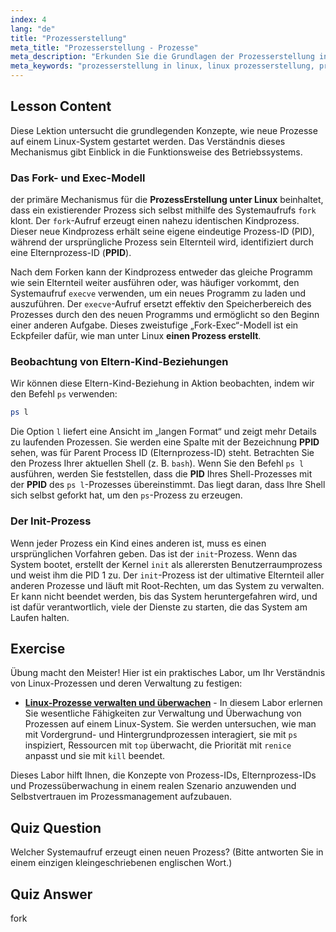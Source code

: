 ```yaml
---
index: 4
lang: "de"
title: "Prozesserstellung"
meta_title: "Prozesserstellung - Prozesse"
meta_description: "Erkunden Sie die Grundlagen der Prozesserstellung in Linux. Dieser Leitfaden behandelt die Systemaufrufe fork und execve, Eltern-/Kind-Beziehungen (PID und PPID) und die Rolle des Init-Prozesses. Erfahren Sie, wie man einen Prozess in Linux erstellt und verstehen Sie die Kernkonzepte der Prozesserstellung im Betriebssystem."
meta_keywords: "prozesserstellung in linux, linux prozesserstellung, prozess in linux erstellen, prozesserstellung im betriebssystem, prozesserstellung, fork, execve, PID, PPID, init prozess, linux prozesse"
---
```


## Lesson Content

Diese Lektion untersucht die grundlegenden Konzepte, wie neue Prozesse auf einem Linux-System gestartet werden. Das Verständnis dieses Mechanismus gibt Einblick in die Funktionsweise des Betriebssystems.

### Das Fork- und Exec-Modell

der primäre Mechanismus für die **ProzessErstellung unter Linux** beinhaltet, dass ein existierender Prozess sich selbst mithilfe des Systemaufrufs `fork` klont. Der `fork`-Aufruf erzeugt einen nahezu identischen Kindprozess. Dieser neue Kindprozess erhält seine eigene eindeutige Prozess-ID (PID), während der ursprüngliche Prozess sein Elternteil wird, identifiziert durch eine Elternprozess-ID (**PPID**).

Nach dem Forken kann der Kindprozess entweder das gleiche Programm wie sein Elternteil weiter ausführen oder, was häufiger vorkommt, den Systemaufruf `execve` verwenden, um ein neues Programm zu laden und auszuführen. Der `execve`-Aufruf ersetzt effektiv den Speicherbereich des Prozesses durch den des neuen Programms und ermöglicht so den Beginn einer anderen Aufgabe. Dieses zweistufige „Fork-Exec“-Modell ist ein Eckpfeiler dafür, wie man unter Linux **einen Prozess erstellt**.

### Beobachtung von Eltern-Kind-Beziehungen

Wir können diese Eltern-Kind-Beziehung in Aktion beobachten, indem wir den Befehl `ps` verwenden:

```bash
ps l
```

Die Option `l` liefert eine Ansicht im „langen Format“ und zeigt mehr Details zu laufenden Prozessen. Sie werden eine Spalte mit der Bezeichnung **PPID** sehen, was für Parent Process ID (Elternprozess-ID) steht. Betrachten Sie den Prozess Ihrer aktuellen Shell (z. B. `bash`). Wenn Sie den Befehl `ps l` ausführen, werden Sie feststellen, dass die **PID** Ihres Shell-Prozesses mit der **PPID** des `ps l`-Prozesses übereinstimmt. Das liegt daran, dass Ihre Shell sich selbst geforkt hat, um den `ps`-Prozess zu erzeugen.

### Der Init-Prozess

Wenn jeder Prozess ein Kind eines anderen ist, muss es einen ursprünglichen Vorfahren geben. Das ist der `init`-Prozess. Wenn das System bootet, erstellt der Kernel `init` als allerersten Benutzerraumprozess und weist ihm die PID 1 zu. Der `init`-Prozess ist der ultimative Elternteil aller anderen Prozesse und läuft mit Root-Rechten, um das System zu verwalten. Er kann nicht beendet werden, bis das System heruntergefahren wird, und ist dafür verantwortlich, viele der Dienste zu starten, die das System am Laufen halten.

## Exercise

Übung macht den Meister! Hier ist ein praktisches Labor, um Ihr Verständnis von Linux-Prozessen und deren Verwaltung zu festigen:

- **[Linux-Prozesse verwalten und überwachen](https://labex.io/de/labs/comptia-manage-and-monitor-linux-processes-590864)** - In diesem Labor erlernen Sie wesentliche Fähigkeiten zur Verwaltung und Überwachung von Prozessen auf einem Linux-System. Sie werden untersuchen, wie man mit Vordergrund- und Hintergrundprozessen interagiert, sie mit `ps` inspiziert, Ressourcen mit `top` überwacht, die Priorität mit `renice` anpasst und sie mit `kill` beendet.

Dieses Labor hilft Ihnen, die Konzepte von Prozess-IDs, Elternprozess-IDs und Prozessüberwachung in einem realen Szenario anzuwenden und Selbstvertrauen im Prozessmanagement aufzubauen.

## Quiz Question

Welcher Systemaufruf erzeugt einen neuen Prozess? (Bitte antworten Sie in einem einzigen kleingeschriebenen englischen Wort.)

## Quiz Answer

fork

